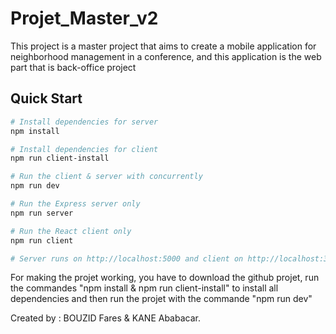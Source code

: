 # Projet_Master_v2

This project is a master project that aims to create a mobile application for neighborhood management in a conference, and this application is the web part that is back-office project

## Quick Start

``` bash
# Install dependencies for server
npm install

# Install dependencies for client
npm run client-install

# Run the client & server with concurrently
npm run dev

# Run the Express server only
npm run server

# Run the React client only
npm run client

# Server runs on http://localhost:5000 and client on http://localhost:3000
```
For making the projet working, you have to download the github projet, run the commandes "npm install & npm run client-install" to install all dependencies and then run the projet with the commande "npm run dev"

Created by : 
BOUZID Fares & KANE Ababacar.
